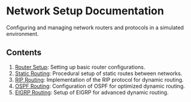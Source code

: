 # Network Setup Documentation

Configuring and managing network routers and protocols in a simulated environment.

## Contents

1. [Router Setup](router_setup.md): Setting up basic router configurations.
2. [Static Routing](static_routes.md): Procedural setup of static routes between networks.
3. [RIP Routing](rip_routes.md): Implementation of the RIP protocol for dynamic routing.
4. [OSPF Routing](ospf_routes.md): Configuration of OSPF for optimized dynamic routing.
5. [EIGRP Routing](eigrp_routes.md): Setup of EIGRP for advanced dynamic routing.

